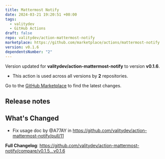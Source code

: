 ```yaml
---
title: Mattermost Notify
date: 2024-03-21 19:20:51 +00:00
tags:
  - valitydev
  - GitHub Actions
draft: false
repo: valitydev/action-mattermost-notify
marketplace: https://github.com/marketplace/actions/mattermost-notify
version: v0.1.6
dependentsNumber: "2"
---
```



Version updated for **valitydev/action-mattermost-notify** to version **v0.1.6**.
- This action is used across all versions by **2** repositories.

Go to the [GitHub Marketplace](https://github.com/marketplace/actions/mattermost-notify) to find the latest changes.

## Release notes

## What's Changed
* Fix usage doc by @A77AY in https://github.com/valitydev/action-mattermost-notify/pull/11


**Full Changelog**: https://github.com/valitydev/action-mattermost-notify/compare/v0.1.5...v0.1.6
